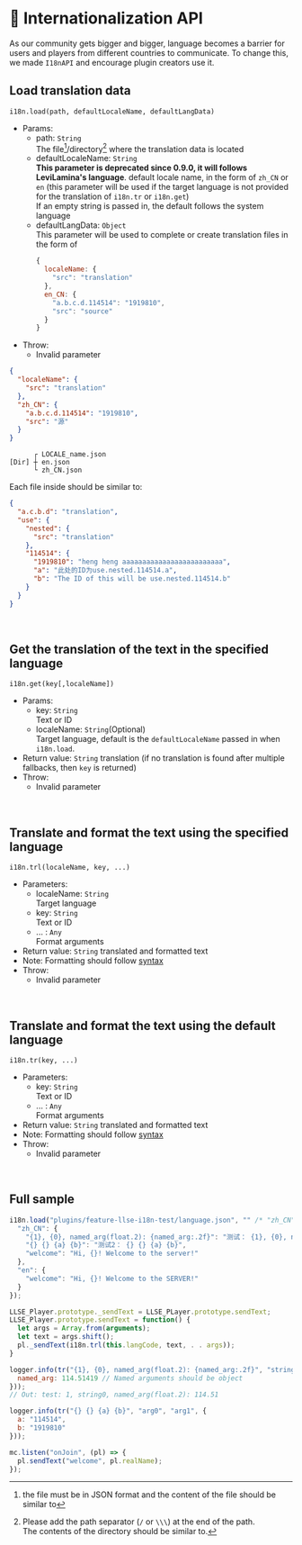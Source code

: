 # 🛫 Internationalization API

As our community gets bigger and bigger, language becomes a barrier for users and players from different countries to communicate. To change this, we made `I18nAPI` and encourage plugin creators use it.

## Load translation data

`i18n.load(path, defaultLocaleName, defaultLangData)`


- Params:
  - path: `String`  
    The file[^1]/directory[^2] where the translation data is located
  - defaultLocaleName: `String`  
    **This parameter is deprecated since 0.9.0, it will follows LeviLamina's language**. default locale name, in the form of `zh_CN` or `en` (this parameter will be used if the target language is not provided for the translation of `i18n.tr` or `i18n.get`)  
    If an empty string is passed in, the default follows the system language
  - defaultLangData: `Object`  
    This parameter will be used to complete or create translation files in the form of
    ```js
    {
      localeName: {
        "src": "translation"
      },
      en_CN: {
        "a.b.c.d.114514": "1919810",
        "src": "source"
      }
    }
    ```
- Throw:
  - Invalid parameter

[^1]: the file must be in JSON format and the content of the file should be similar to
  ```json
  {
    "localeName": {
      "src": "translation"
    },
    "zh_CN": {
      "a.b.c.d.114514": "1919810",
      "src": "源"
    }
  }
  ```

[^2]: Please add the path separator (`/` or `\\\`) at the end of the path.  
  The contents of the directory should be similar to.
  ```
        ┌ LOCALE_name.json
  [Dir] ┼ en.json
        └ zh_CN.json
  ```
  Each file inside should be similar to:
  ```json
  {
    "a.c.b.d": "translation",
    "use": {
      "nested": {
        "src": "translation"
      },
      "114514": {
        "1919810": "heng heng aaaaaaaaaaaaaaaaaaaaaaaaa",
        "a": "此处的ID为use.nested.114514.a",
        "b": "The ID of this will be use.nested.114514.b"
      }
    }
  }
  ```

<br/>

## Get the translation of the text in the specified language

`i18n.get(key[,localeName])`

- Params:
  - key: `String`  
    Text or ID
  - localeName: `String`(Optional)  
    Target language, default is the `defaultLocaleName` passed in when `i18n.load`.
- Return value: `String` translation (if no translation is found after multiple fallbacks, then `key` is returned)
- Throw:
  - Invalid parameter

<br/>

## Translate and format the text using the specified language

`i18n.trl(localeName, key, ...) `

- Parameters:
  - localeName: `String`  
    Target language
  - key: `String`  
    Text or ID
  - ... : `Any`  
    Format arguments
- Return value: `String` translated and formatted text
- Note: Formatting should follow [syntax](https://fmt.dev/latest/syntax.html)
- Throw:
  - Invalid parameter

<br/>

## Translate and format the text using the default language

`i18n.tr(key, ...) `

- Parameters:
  - key: `String`  
    Text or ID
  - ... : `Any`  
    Format arguments
- Return value: `String` translated and formatted text
- Note: Formatting should follow [syntax](https://fmt.dev/latest/syntax.html)
- Throw:
  - Invalid parameter

<br/>

## Full sample

```js
i18n.load("plugins/feature-llse-i18n-test/language.json", "" /* "zh_CN" */, {
  "zh_CN": {
    "{1}, {0}, named_arg(float.2): {named_arg:.2f}": "测试： {1}, {0}, named_arg(float.2): {named_arg:.2f}",
    "{} {} {a} {b}": "测试2： {} {} {a} {b}",
    "welcome": "Hi, {}! Welcome to the server!"
  },
  "en": {
    "welcome": "Hi, {}! Welcome to the SERVER!"
  }
});

LLSE_Player.prototype._sendText = LLSE_PLayer.prototype.sendText;
LLSE_Player.prototype.sendText = function() {
  let args = Array.from(arguments);
  let text = args.shift();
  pl._sendText(i18n.trl(this.langCode, text, . . args));
}

logger.info(tr("{1}, {0}, named_arg(float.2): {named_arg:.2f}", "string0", 1, {
  named_arg: 114.51419 // Named arguments should be object
}));
// Out: test: 1, string0, named_arg(float.2): 114.51

logger.info(tr("{} {} {a} {b}", "arg0", "arg1", {
  a: "114514",
  b: "1919810"
}));

mc.listen("onJoin", (pl) => {
  pl.sendText("welcome", pl.realName);
});
```
